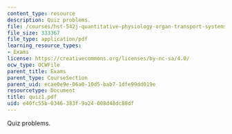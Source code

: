 ```yaml
---
content_type: resource
description: Quiz problems.
file: /courses/hst-542j-quantitative-physiology-organ-transport-systems-spring-2004/e40fc55b0346383f9a24008d48dc88df_quiz1.pdf
file_size: 333367
file_type: application/pdf
learning_resource_types:
- Exams
license: https://creativecommons.org/licenses/by-nc-sa/4.0/
ocw_type: OCWFile
parent_title: Exams
parent_type: CourseSection
parent_uid: ecae0e9e-06a0-10d5-bab7-1dfe99dd019e
resourcetype: Document
title: quiz1.pdf
uid: e40fc55b-0346-383f-9a24-008d48dc88df
---
```

Quiz problems.